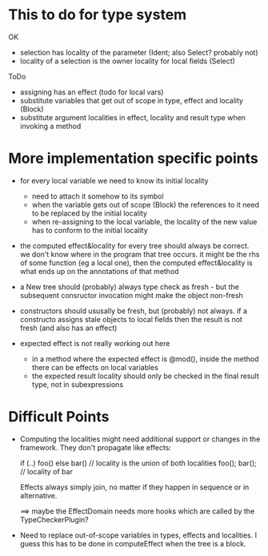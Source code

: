 # This to do for type system

OK
- selection has locality of the parameter (Ident; also Select? probably not)
- locality of a selection is the owner locality for local fields (Select)

ToDo
- assigning has an effect (todo for local vars)
- substitute variables that get out of scope in type, effect and locality (Block)
- substitute argument localities in effect, locality and result type when invoking a method



# More implementation specific points

- for every local variable we need to know its initial locality
    - need to attach it somehow to its symbol
    - when the variable gets out of scope (Block) the references to it need to be replaced by the initial locality
    - when re-assigning to the local variable, the locality of the new value has to conform to the initial locality

- the computed effect&locality for every tree should always be correct. we don't know where in the program that
  tree occurs. it might be the rhs of some function (eg a local one), then the computed effect&locality is what
  ends up on the annotations of that method

- a New tree should (probably) always type check as fresh - but the subsequent consructor invocation might make
  the object non-fresh

- constructors should ususally be fresh, but (probably) not always. if a constructo assigns stale objects
  to local fields then the result is not fresh (and also has an effect)

- expected effect is not really working out here
    - in a method where the expected effect is @mod(), inside the method there can be effects on local variables
    - the expected result locality should only be checked in the final result type, not in subexpressions











# Difficult Points

- Computing the localities might need additional support or changes in the framework. They don't
  propagate like effects:

    if (..) foo() else bar()    // locality is the union of both localities
    foo(); bar();               // locality of bar

  Effects always simply join, no matter if they happen in sequence or in alternative.

  ==> maybe the EffectDomain needs more hooks which are called by the TypeCheckerPlugin?


- Need to replace out-of-scope variables in types, effects and localities. I guess this has to be done in
  computeEffect when the tree is a block.



